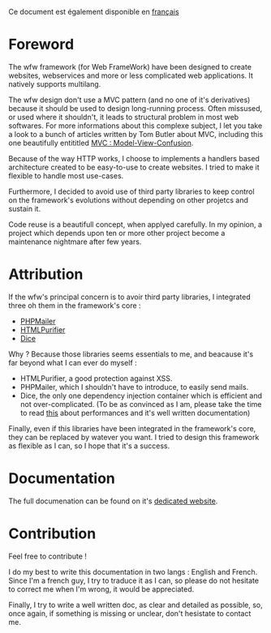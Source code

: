 Ce document est également disponible en [français](README.md)

# Foreword

The wfw framework (for Web FrameWork) have been designed to create websites, webservices and 
more or less complicated web applications. It natively supports multilang.

The wfw design don't use a MVC pattern (and no one of it's derivatives) because it should
be used to design long-running process. Often missused, or used where it shouldn't, it leads 
to structural problem in most web softwares. For more informations about this complexe subject, 
I let you take a look to a bunch of articles written by Tom Butler about MVC, including this one
beautifully entititled [MVC : Model-View-Confusion](https://r.je/views-are-not-templates.html).

Because of the way HTTP works, I choose to implements a handlers based architecture created to
be easy-to-use to create websites. I tried to make it flexible to handle most use-cases.

Furthermore, I decided to avoid use of third party libraries to keep control on the framework's
evolutions without depending on other projetcs and sustain it.

Code reuse is a beautifull concept, when applyed carefully. In my opinion, a project which depends 
upon ten or more other project become a maintenance nightmare after few years.

# Attribution

If the wfw's principal concern is to avoir third party libraries, I integrated three oh them
in the framework's core :
   - [PHPMailer](https://github.com/PHPMailer/PHPMailer) 
   - [HTMLPurifier](http://htmlpurifier.org/)
   - [Dice](https://github.com/Level-2/Dice)

Why ? Because those libraries seems essentials to me, and beacause it's far beyond what I can 
ever do myself :
   - HTMLPurifier, a good protection against XSS.
   - PHPMailer, which I shouldn't have to introduce, to easily send mails.
   - Dice, the only one dependency injection container which is efficient and not over-complicated.
   (To be as convinced as I am, please take the time to read [this](https://github.com/Level-2/Dice#performance)
   about performances and it's well written documentation)
   
Finally, even if this libraries have been integrated in the framework's core, they can be 
replaced by watever you want. I tried to design this framework as flexible as I can, so I 
hope that it's a success.

# Documentation

The full documenation can be found on it's [dedicated website](https://wfwdoc.bee-color.fr).

# Contribution

Feel free to contribute !

I do my best to write this documentation in two langs : English and French. Since I'm a french
guy, I try to traduce it as I can, so please do not hesitate to correct me when I'm wrong, it
would be appreciated.

Finally, I try to write a well written doc, as clear and detailed as possible, so, once again,
if something is missing or unclear, don't hesistate to contact me.
